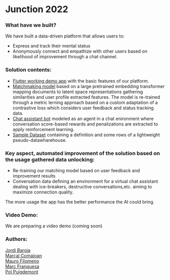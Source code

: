 # Junction 2022

### What have we built?
We have built a data-driven platform that allows users to:
 * Express and track their mental status
 * Anonymously connect and empathize with other users based on likelihood of improvement through a chat channel.

### Solution contents:
 * [Flutter working demo app](salcc/Junction-2022/app/) with the basic features of our platform.
 * [Matchmaking model](salcc/Junction-2022/matching_model/) based on a large pretrained embedding transformer mapping documents to latent space representations gathering similarities and user profile extracted features. The model is re-trained through a metric lerning approach based on a custom adaptation of a contrastive loss which considers user feedback and status tracking data.
 * [Chat assistant bot](salcc/Junction-2022/chat_bot/) modeled as an agent in a chat enironment where conversation score-based rewards and penalizations are extracted to apply reinforcement learning.
 * [Sample Dataset](salcc/Junction-2022/sample_dataset/) containing a definition and some rows of a lightweight pseudo-datawharehouse.


### Key aspect, automated improvement of the solution based on the usage gathered data unlocking:
 * Re-training our matching model based on user feedback and improvement results
 * Conversation data defining an environment for a virtual chat assistant dealing with ice-breakers, destructive conversations,etc. aiming to maximize connection quality.

The more usage the app has the better performance the AI could bring.

### Video Demo:
We are preparing a video demo (coming soon)

### Authors:
[Jordi Baroja](https://www.linkedin.com/in/jordi-baroja-209b99225/)  
[Marçal Comajoan](https://www.linkedin.com/in/marcal-comajoan/)  
[Mauro Filomeno](https://www.linkedin.com/in/maurofilomeno/)  
[Marc Franquesa](https://www.linkedin.com/in/marc-franquesa-mon%C3%A9s-0015661b2/)  
[Pol Puigdemont](https://www.linkedin.com/in/polpuigdemont/)
